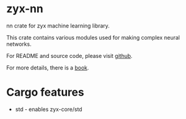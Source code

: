 # zyx-nn

nn crate for zyx machine learning library.

This crate contains various modules used for making complex neural networks.

For README and source code, please visit [github](https://www.github.com/zk4x/zyx).

For more details, there is a [book](https://www.github.com/zk4x/zyx/tree/main/zyx-book).

# Cargo features

- std - enables zyx-core/std

